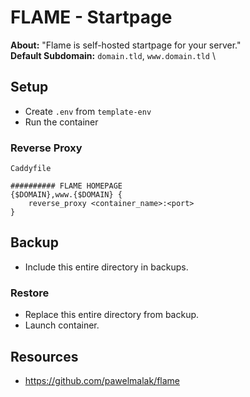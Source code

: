 # FLAME - Startpage

**About:** "Flame is self-hosted startpage for your server." \
**Default Subdomain:** `domain.tld`, `www.domain.tld` \

## Setup

- Create `.env` from `template-env`
- Run the container

### Reverse Proxy

`Caddyfile`
```
########## FLAME HOMEPAGE
{$DOMAIN},www.{$DOMAIN} {
    reverse_proxy <container_name>:<port>
}
```

## Backup

- Include this entire directory in backups.

### Restore

- Replace this entire directory from backup.
- Launch container.

## Resources

- https://github.com/pawelmalak/flame
